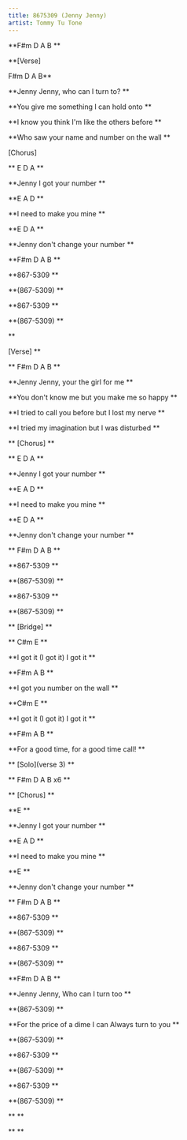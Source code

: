 ```yaml
---
title: 8675309 (Jenny Jenny)
artist: Tommy Tu Tone
---
```

**F#m   D   A    B
**

**\[Verse]

F#m   D   A    B**

**Jenny Jenny, who can I turn to?
**

**You give me something I can hold onto
**

**I know you think I'm like the others before
**

**Who saw your name and number on the wall
**

\[Chorus]


**
E         D        A
**

**Jenny I got your number
**

**E         A        D
**

**I need to make you mine
**

**E         D        A
**

**Jenny don't change your number
**

**F#m   D   A    B
**

**867-5309
**

**(867-5309)
**

**867-5309
**

**(867-5309)
**

\*\*

\[Verse]
\*\*

**
F#m   D   A    B
**

**Jenny Jenny, your the girl for me
**

**You don't know me but you make me so happy
**

**I tried to call you before but I lost my nerve
**

**I tried my imagination but I was disturbed
**

**
\[Chorus]
**

**
E         D        A
**

**Jenny I got your number
**

**E         A        D
**

**I need to make you mine
**

**E         D        A
**

**Jenny don't change your number
**

**
F#m   D   A    B
**

**867-5309
**

**(867-5309)
**

**867-5309
**

**(867-5309)
**

**
\[Bridge]
**

**
C#m                  E
**

**I got it (I got it)  I got it
**

**F#m        A          B
**

**I got you number on the wall
**

**C#m                   E
**

**I got it (I got it)  I got it
**

**F#m        A          B
**

**For a good time, for a good time call!
**

**
\[Solo](verse 3)
**

**
F#m   D   A    B x6
**

**
\[Chorus]
**

**E
**

**Jenny I got your number
**

**E         A        D
**

**I need to make you mine
**

**E
**

**Jenny don't change your number
**

**
F#m   D   A    B
**

**867-5309
**

**(867-5309)
**

**867-5309
**

**(867-5309)
**

**F#m   D   A    B
**

**Jenny Jenny, Who can I turn too
**

**(867-5309)
**

**For the price of a dime I can Always turn to you
**

**(867-5309)
**

**867-5309
**

**(867-5309)
**

**867-5309
**

**(867-5309)
**

\*\*
\*\*

\*\*
\*\*
